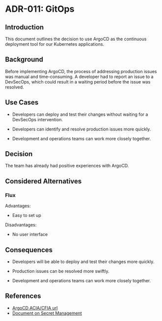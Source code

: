 # ADR-011: GitOps

## Introduction

This document outlines the decision to use ArgoCD as the
continuous deployment tool for our Kubernetes applications.

## Background

Before implementing ArgoCD, the process of addressing production issues was
manual and time-consuming. A developer had to report an issue to a DevSecOps,
which could result in a waiting period before the issue was resolved.

## Use Cases

- Developers can deploy and test their changes without waiting for
a DevSecOps intervention.

- Developers can identify and resolve production issues more quickly.

- Development and operations teams can work more closely together.

## Decision

The team has already had positive experiences with ArgoCD.

## Considered Alternatives

### Flux

Advantages:

- Easy to set up

Disadvantages:

- No user interface

## Consequences

- Developers will be able to deploy and test their changes more quickly.

- Production issues can be resolved more swiftly.

- Development and operations teams can work more closely together.

## References

- [ArgoCD ACIA/CFIA url](https://argocd.inspection.alpha.canada.ca/)
- [Document on Secret Management](../secrets-management.md)
